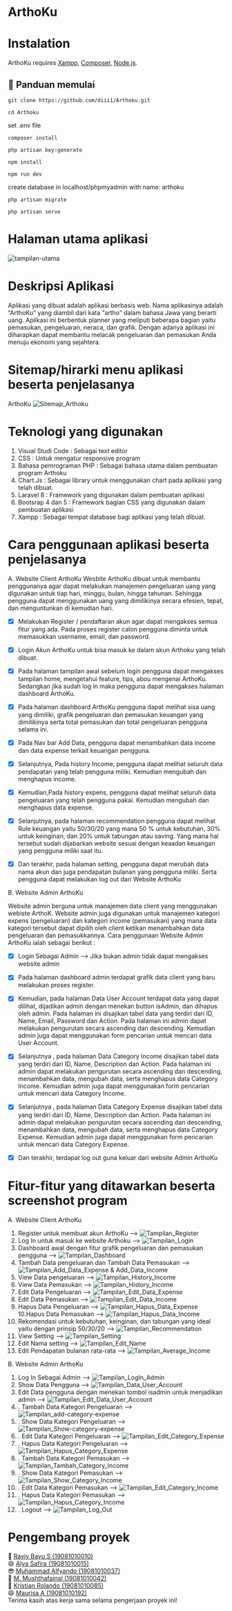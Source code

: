 # ArthoKu

# Instalation

ArthoKu requires [Xampp](https://www.apachefriends.org/download.html), [Composer](https://getcomposer.org/download/), [Node.js](https://nodejs.org/en/download/).

## :memo: Panduan memulai

```
git clone https://github.com/diii1/Arthoku.git
```

```
cd Arthoku
```

set .env file

```
composer install
```

```
php artisan key:generate
```

```
npm install
```

```
npm run dev
```
create database in localhost/phpmyadmin with name: arthoku

```
php artisan migrate
```

```
php artisan serve
```
# Halaman utama aplikasi 
![tampilan-utama](https://github.com/diii1/Arthoku/blob/dev/images/tampilan-utama.PNG)



# Deskripsi Aplikasi 
Aplikasi yang dibuat adalah aplikasi berbasis web. Nama aplikasinya adalah “ArthoKu” yang diambil dari kata “artho” dalam bahasa Jawa yang berarti uang. Aplikasi ini berbentuk planner yang meliputi beberapa bagian yaitu pemasukan, pengeluaran, neraca, dan grafik. Dengan adanya aplikasi ini diharapkan dapat membantu melacak pengeluaran dan pemasukan Anda menuju ekonomi yang sejahtera.

# Sitemap/hirarki menu aplikasi beserta penjelasanya

ArthoKu
![Sitemap_Arthoku](https://github.com/diii1/Arthoku/blob/dev/images/sitemap.png)

# Teknologi yang digunakan
1. Visual Studi Code : Sebagai text editor
2. CSS : Untuk mengatur responsive program 
3. Bahasa pemrograman PHP : Sebagai bahasa utama dalam pembuatan program Arthoku 
4. Chart.Js : Sebagai library untuk menggunakan chart pada aplikasi yang telah dibuat. 
5. Laravel 8 : Framework yang digunakan dalam pembuatan aplikasi 
6. Bootsrap 4 dan 5 : Framework bagian CSS yang digunakan dalam pembuatan aplikasi 
7. Xampp : Sebagai tempat database bagi aplikasi yang telah dibuat.  

# Cara penggunaan aplikasi beserta penjelasanya
A. Website Client ArthoKu
Wesbite ArthoKu dibuat untuk membantu penggunanya agar dapat melakukan manajemen pengeluaran uang yang digunakan untuk tiap hari, minggu, bulan, hingga tahunan. Sehingga pengguna dapat menggunakan uang yang dimilikinya secara efesien, tepat, dan menguntunkan di kemudian hari.

- [x]  Melakukan Register / pendaftaran akun agar dapat mengakses semua fitur yang ada. Pada proses register calon pengguna diminta untuk memasukkan username, email, dan password. 
- [x] Login Akun ArthoKu untuk bisa masuk ke dalam akun Arthoku yang telah dibuat. 

- [x] Pada halaman tampilan awal sebelum login pengguna dapat mengakses tampilan home, mengetahui feature, tips, abou mengenai ArthoKu. Sedangkan jika sudah log in maka pengguna dapat mengakses halaman dashboard ArthoKu. 

- [x] Pada halaman dashboard ArthoKu pengguna dapat melihat sisa uang yang dimiliki, grafik pengeluaran dan pemasukan keuangan yang dimilikinya serta total pemasukan dan total pengeluaran pengguna selama ini. 

- [x] Pada Nav bar Add Data, pengguna dapat menambahkan data income dan data expense terkait keuangan pengguna. 

- [x] Selanjutnya, Pada history Income, pengguna dapat melihat seluruh data pendapatan yang telah pengguna miliki. Kemudian mengubah dan menghapus income. 

- [x] Kemudian,Pada history expens, pengguna dapat melihat seluruh data pengeluaran yang telah pengguna pakai. Kemudian mengubah dan menghapus data expense. 

- [x] Selanjutnya, pada halaman recommendation pengguna dapat melihat Rule keuangan yaitu 50/30/20 yang mana 50 % untuk kebutuhan, 30% untuk keinginan, dan 20% untuk tabungan atau saving. Yang mana hal tersebut sudah dijabarkan website sesuai dengan keaadan keuangan yang pengguna miliki saat itu. 

- [x] Dan terakhir, pada halaman setting, pengguna dapat merubah data nama akun dan juga pendapatan bulanan yang pengguna miliki. Serta pengguna dapat melakukan log out dari Website ArthoKu


B. Website Admin ArthoKu

Website admin berguna untuk manajemen data client yang menggunakan webiste ArthoK. Website admin juga digunakan untuk manajemen kategori expens (pengeluaran) dan kategori income (pemasukan) yang mana data kategori tersebut dapat dipilih oleh client ketikan menambahkan data pengeluaran dan pemasukkannya. Cara penggunaan Website Admin ArthoKu ialah sebagai berikut : 

- [x] Login Sebagai Admin --> Jika bukan admin tidak dapat mengakses website admin 

- [x] Pada halaman dashboard admin terdapat grafik data client yang baru melakukan proses register. 

- [x] Kemudian, pada halaman Data User Account terdapat data yang dapat dilihat, dijadikan admin dengan menekan button isAdmin, dan dihapus oleh admin. Pada halaman ini disajikan tabel data yang terdiri dari ID, Name, Email, Password dan Action. Pada halaman ini admin dapat melakukan pengurutan secara ascending dan descending. Kemudian admin juga dapat menggunakan form pencarian untuk mencari data User Account.

- [x] Selanjutnya , pada halaman Data Category Income disajikan tabel data yang terdiri dari ID, Name, Description dan Action. Pada halaman ini admin dapat melakukan pengurutan secara ascending dan descending, menambahkan data, mengubah data, serta menghapus data Category Income. Kemudian admin juga dapat menggunakan form pencarian untuk mencari data Category Income.


- [x] Selanjutnya , pada halaman Data Category Expense disajikan tabel data yang terdiri dari ID, Name, Description dan Action. Pada halaman ini admin dapat melakukan pengurutan secara ascending dan descending, menambahkan data, mengubah data, serta menghapus data Category Expense. Kemudian admin juga dapat menggunakan form pencarian untuk mencari data Category Expense.

- [x] Dan terakhir, terdapat log out guna keluar dari website Admin ArthoKu


# Fitur-fitur yang ditawarkan beserta screenshot program

A. Website Client ArthoKu

1. Register untuk membuat akun  ArthoKu --> ![Tampilan_Register](https://github.com/diii1/Arthoku/blob/dev/images/Tampilan%20Register.png)
2. Log In untuk masuk ke website Arthoku --> ![Tampilan_Login](https://github.com/diii1/Arthoku/blob/dev/images/Tampilan%20Log%20In%20Client.png)
3. Dashboard awal dengan fitur grafik pengeluaran dan pemasukan pengguna --> ![Tampilan_Dashboard](https://github.com/diii1/Arthoku/blob/dev/images/Tampilan%20Dashboard%20Client%20.png)
4. Tambah Data pengeluaran dan Tambah Data Pemasukan -->![Tampilan_Add_Data_Expense & Add_Data_Income](https://github.com/diii1/Arthoku/blob/dev/images/Tampilan_AddIncome_AddExtense.PNG)
5. View Data pengeluaran --> ![Tampilan_History_Income](https://github.com/diii1/Arthoku/blob/dev/images/History_Expense.PNG) 
6. View Data Pemasukan --> ![Tampilan_History_Income](https://github.com/diii1/Arthoku/blob/dev/images/History_Income.PNG)
7. Edit Data Pengeluaran --> ![Tampilan_Edit_Data_Expense](https://github.com/diii1/Arthoku/blob/dev/images/Edit_Data_Expense.PNG)
8. Edit Data Pemasukan --> ![Tampilan_Edit_Data_Income](https://github.com/diii1/Arthoku/blob/dev/images/Edit_Data_Income.PNG)
9. Hapus Data Pengeluaran --> ![Tampilan_Hapus_Data_Expense](https://github.com/diii1/Arthoku/blob/dev/images/Hapus_Data_Expense.png)
10.Hapus Data Pemasukan --> ![Tampilan_Hapus_Data_Income](https://github.com/diii1/Arthoku/blob/dev/images/Hapus_Data_Income.png)
11. Rekomendasi untuk kebutuhan, keinginan, dan tabungan yang ideal yaitu dengan prinsip 50/30/20 --> ![Tampilan_Recommendation](https://github.com/diii1/Arthoku/blob/dev/images/Tampilan_Recommendation.png)
14. View Setting  --> ![Tampilan_Setting](https://github.com/diii1/Arthoku/blob/dev/images/Setting.png)
15. Edit Nama setting --> ![Tampilan_Edit_Name](https://github.com/diii1/Arthoku/blob/dev/images/Edit_Name.png)
16. Edit Pendapatan bulanan rata-rata --> ![Tampilan_Average_Income](https://github.com/diii1/Arthoku/blob/dev/images/Tampilan_Average_Income.png)



B. Website Admin ArthoKu


1. Log In Sebagai Admin  -->  ![Tampilan_LogIn_Admin](https://github.com/diii1/Arthoku/blob/dev/images/admin/LogIn%20Admin.png)
2. Show Data Pengguna --> ![Tampilan_Data_User_Account](https://github.com/diii1/Arthoku/blob/dev/images/admin/data-user.PNG)
3. Edit Data pengguna dengan menekan tombol isadmin untuk menjadikan admin  --> ![Tampilan_Edit_Data_User_Account](https://github.com/diii1/Arthoku/blob/dev/images/admin/adit-data-pengguna-jadi-admin.PNG)
4. . Tambah Data Kategori Pengeluaran --> ![Tampilan_add-category-expense](https://github.com/diii1/Arthoku/blob/dev/images/admin/add-categoty-expense.PNG)
5. . Show Data Kategori Pengeluaran --> ![Tampilan_Show-category-expense](https://github.com/diii1/Arthoku/blob/dev/images/admin/Show_Category_Expense.png)
6. . Edit Data Kategori Pengeluaran --> ![Tampilan_Edit_Category_Expense](https://github.com/diii1/Arthoku/blob/dev/images/admin/Edit_Category_Expense.png)
7. . Hapus Data Kategori Pengeluaran --> ![Tampilan_Hapus_Category_Expense](https://github.com/diii1/Arthoku/blob/dev/images/admin/Hapus_Category_Expense.png)
8. . Tambah Data Kategori Pemasukan --> ![Tampilan_Tambah_Category_Income](https://github.com/diii1/Arthoku/blob/dev/images/admin/add-categoty-income.PNG)
9. . Show Data Kategori Pemasukan --> ![Tampilan_Show_Category_Income](https://github.com/diii1/Arthoku/blob/dev/images/admin/Show_Category_Income%20(1).png)
10. . Edit Data Kategori Pemasukan --> ![Tampilan_Edit_Category_Income](https://github.com/diii1/Arthoku/blob/dev/images/admin/Edit_Category_Income.png)
11. . Hapus Data Kategori Pemasukan --> ![Tampilan_Hapus_Category_Income](https://github.com/diii1/Arthoku/blob/dev/images/admin/Hapus_Category_Income.png)
12. . Logout --> ![Tampilan_Log_Out](https://github.com/diii1/Arthoku/blob/dev/images/admin/logout-admin.PNG)

# Pengembang proyek
:monocle_face: <a href="https://github.com/diii1">Raviy Bayu S (19081010010)</a><br>
:smile: <a href="https://github.com/alyasaf">Alya Safira (19081010015)</a><br>
:sunglasses: <a href="https://github.com/alfyandoo">Muhammad Alfyando (19081010037)</a><br>
:boy: <a href="https://github.com/">M. Mushthafainal (19081010042)</a><br>
:man: <a href="https://github.com/">Kristian Rolando (19081010085)</a><br>
:smile: <a href="https://github.com/">Maurisa A (19081010192)</a><br>
Terima kasih atas kerja sama selama pengerjaan proyek ini!
